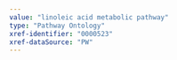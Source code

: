 ```yaml
---
value: "linoleic acid metabolic pathway"
type: "Pathway Ontology"
xref-identifier: "0000523"
xref-dataSource: "PW"
---
```

